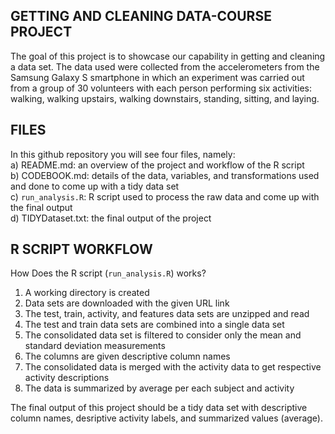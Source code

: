 GETTING AND CLEANING DATA-COURSE PROJECT
----------------------------------------

The goal of this project is to showcase our capability in getting and
cleaning a data set. The data used were collected from the
accelerometers from the Samsung Galaxy S smartphone in which an
experiment was carried out from a group of 30 volunteers with each
person performing six activities: walking, walking upstairs, walking
downstairs, standing, sitting, and laying.

FILES
-----

In this github repository you will see four files, namely:  
a) README.md: an overview of the project and workflow of the R script  
b) CODEBOOK.md: details of the data, variables, and transformations used
and done to come up with a tidy data set  
c) `run_analysis.R`: R script used to process the raw data and come up
with the final output  
d) TIDYDataset.txt: the final output of the project

R SCRIPT WORKFLOW
-----------------

How Does the R script (`run_analysis.R`) works?

1.  A working directory is created
2.  Data sets are downloaded with the given URL link
3.  The test, train, activity, and features data sets are unzipped and
    read
4.  The test and train data sets are combined into a single data set
5.  The consolidated data set is filtered to consider only the mean and
    standard deviation measurements
6.  The columns are given descriptive column names
7.  The consolidated data is merged with the activity data to get
    respective activity descriptions
8.  The data is summarized by average per each subject and activity

The final output of this project should be a tidy data set with
descriptive column names, desriptive activity labels, and summarized
values (average).
